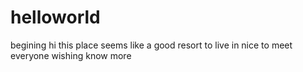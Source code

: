 # helloworld
begining
hi this place seems like a good resort to live in
nice to meet everyone 
wishing know more
